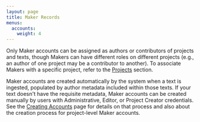 ```yaml
---
layout: page
title: Maker Records
menus:
  accounts:
    weight: 4
---
```


Only Maker accounts can be assigned as authors or contributors of projects and texts, though Makers can have different roles on different projects (e.g., an author of one project may be a contributor to another). To associate Makers with a specific project, refer to the [Projects](/docs/projects/customizing/people.html) section.

Maker accounts are created automatically by the system when a text is ingested, populated by author metadata included within those texts. If your text doesn't have the requisite metadata, Maker accounts can be created manually by users with Administrative, Editor, or Project Creator credentials. See the [Creating Accounts](creating.html) page for details on that process and also about the creation process for project-level Maker accounts.

